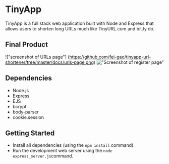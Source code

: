 # TinyApp
TinyApp is a full stack web application built with Node and Express that allows users to shorten long URLs much like TinyURL.com and bit.ly do.

## Final Product
!["screenshot of URLs page"]
(https://github.com/fei-gao/tinyapp-url-shortener/tree/master/docs/urls-page.png)
!["Screenshot of register page"](https://github.com/fei-gao/tinyapp-url-shortener/tree/master/docs/register-page.png)


## Dependencies
- Node.js
- Express
- EJS
- bcrypt
- body-parser
- cookie.session

## Getting Started
- Install all dependencies (using the ```npm install``` command).
- Run the development web server using the ```node express_server.js```command.